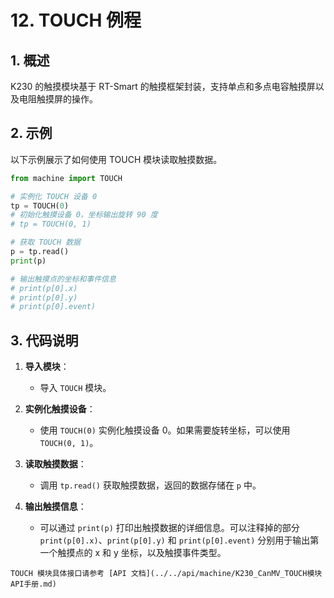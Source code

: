# 12. TOUCH 例程

## 1. 概述

K230 的触摸模块基于 RT-Smart 的触摸框架封装，支持单点和多点电容触摸屏以及电阻触摸屏的操作。

## 2. 示例

以下示例展示了如何使用 TOUCH 模块读取触摸数据。

```python
from machine import TOUCH

# 实例化 TOUCH 设备 0
tp = TOUCH(0)
# 初始化触摸设备 0，坐标输出旋转 90 度
# tp = TOUCH(0, 1)

# 获取 TOUCH 数据
p = tp.read()
print(p)

# 输出触摸点的坐标和事件信息
# print(p[0].x)
# print(p[0].y)
# print(p[0].event)
```

## 3. 代码说明

1. **导入模块**：
   - 导入 `TOUCH` 模块。

1. **实例化触摸设备**：
   - 使用 `TOUCH(0)` 实例化触摸设备 0。如果需要旋转坐标，可以使用 `TOUCH(0, 1)`。

1. **读取触摸数据**：
   - 调用 `tp.read()` 获取触摸数据，返回的数据存储在 `p` 中。

1. **输出触摸信息**：
   - 可以通过 `print(p)` 打印出触摸数据的详细信息。可以注释掉的部分 `print(p[0].x)`、`print(p[0].y)` 和 `print(p[0].event)` 分别用于输出第一个触摸点的 x 和 y 坐标，以及触摸事件类型。

```{admonition} 提示
TOUCH 模块具体接口请参考 [API 文档](../../api/machine/K230_CanMV_TOUCH模块API手册.md)
```
